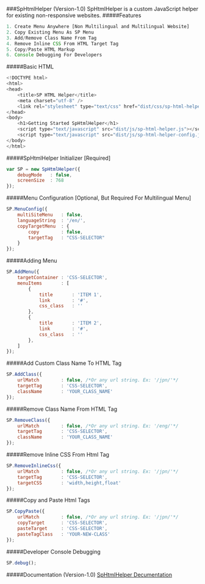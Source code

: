 ###SpHtmlHelper (Version-1.0)
SpHtmlHelper is a custom JavaScript helper for existing non-responsive websites.
#####Features
```javascript
1. Create Menu Anywhere [Non Multilingual and Multilingual Website]
2. Copy Existing Menu As SP Menu
3. Add/Remove Class Name From Tag
4. Remove Inline CSS From HTML Target Tag
5. Copy/Paste HTML Markup
6. Console Debugging For Developers
```
#####Basic HTML
```javascript
<!DOCTYPE html>
<html>
<head>
	<title>SP HTML Helper</title>
	<meta charset="utf-8" />
	<link rel="stylesheet" type="text/css" href="dist/css/sp-html-helper.css">
</head>
<body>
	<h1>Getting Started SpHtmlHelper</h1>
	<script type="text/javascript" src="dist/js/sp-html-helper.js"></script>
	<script type="text/javascript" src="dist/js/sp-html-helper-config.js"></script>
</body>
</html>
```
#####SpHtmlHelper Initializer [Required]
```javascript
var SP = new SpHtmlHelper({
	debugMode 	: false,
	screenSize 	: 768
});
```
#####Menu Configuration [Optional, But Required For Multilingual Menu]
```javascript
SP.MenuConfig({
	multiSiteMenu	: false,
	languageString 	: '/en/',
	copyTargetMenu 	: {
		copy 		: false,
		targetTag 	: "CSS-SELECTOR"
	}
});
```
#####Adding Menu
```javascript
SP.AddMenu({
	targetContainer : 'CSS-SELECTOR',
	menuItems 		: [
		{
			title 		: 'ITEM 1',
			link 		: '#',
			css_class 	: ''
		},
		{
			title 		: 'ITEM 2',
			link 		: '#',
			css_class 	: ''
		},
	]
});
```
#####Add Custom Class Name To HTML Tag
```javascript
SP.AddClass({
	urlMatch 		: false, /*Or any url string. Ex: '/jpn/'*/
	targetTag 		: 'CSS-SELECTOR',
	className 		: 'YOUR_CLASS_NAME'
});
```
#####Remove Class Name From HTML Tag
```javascript
SP.RemoveClass({
	urlMatch 		: false, /*Or any url string. Ex: '/eng/'*/
	targetTag 		: 'CSS-SELECTOR',
	className 		: 'YOUR_CLASS_NAME'
});
```
#####Remove Inline CSS From Html Tag
```javascript
SP.RemoveInlineCss({
	urlMatch 		: false, /*Or any url string. Ex: '/jpn/'*/
	targetTag 		: 'CSS-SELECTOR',
	targetCSS 		: 'width,height,float'
});
```
#####Copy and Paste Html Tags
```javascript
SP.CopyPaste({
	urlMatch 		: false, /*Or any url string. Ex: '/jpn/'*/
	copyTarget 		: 'CSS-SELECTOR',
	pasteTarget 	: 'CSS-SELECTOR',
	pasteTagClass 	: 'YOUR-NEW-CLASS'
});
```
#####Developer Console Debugging
```javascript
SP.debug();
```
#####Documentation (Version-1.0)
[SpHtmlHelper Decumentation](http://sumon-sarker.github.io/sp-html-helper/version-1.0)